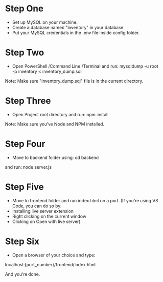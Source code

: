 # Step One
- Set up MySQL on your machine.
- Create a database named "inventory" in your database
- Put your MySQL credentials in the .env file inside config folder.

# Step Two
- Open PowerShell /Command Line /Terminal and run:
mysqldump -u root -p inventory < inventory_dump.sql

Note: Make sure "inventory_dump.sql" file is in the current directory.

# Step Three
- Open Project root directory and run:
npm install

Note: Make sure you've Node and NPM installed.

# Step Four
- Move to backend folder using:
cd backend

and run:
node server.js

# Step Five
- Move to frontend folder and run index.html on a port.
(If you're using VS Code, you can do so by:
- Installing live server extension
- Right clicking on the current window
- Clicking on Open with live server)

# Step Six
- Open a browser of your choice and type:

localhost:{port_number}/frontend/index.html

And you're done.

